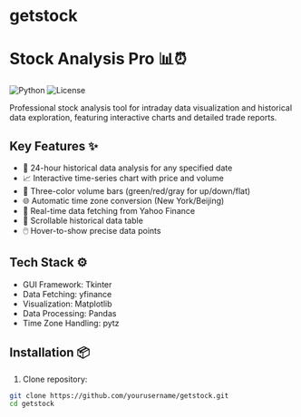 # getstock
# Stock Analysis Pro 📊⏰

![Python](https://img.shields.io/badge/Python-3.8%2B-blue)
![License](https://img.shields.io/badge/License-MIT-green)

Professional stock analysis tool for intraday data visualization and historical data exploration, featuring interactive charts and detailed trade reports.

## Key Features ✨

- 📅 24-hour historical data analysis for any specified date
- 📈 Interactive time-series chart with price and volume
- 🎨 Three-color volume bars (green/red/gray for up/down/flat)
- 🌐 Automatic time zone conversion (New York/Beijing)
- 📡 Real-time data fetching from Yahoo Finance
- 📜 Scrollable historical data table
- 🖱️ Hover-to-show precise data points

## Tech Stack ⚙️

- GUI Framework: Tkinter
- Data Fetching: yfinance
- Visualization: Matplotlib
- Data Processing: Pandas
- Time Zone Handling: pytz

## Installation 📦

1. Clone repository:
```bash
git clone https://github.com/yourusername/getstock.git
cd getstock

